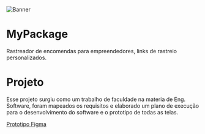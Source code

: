 ![Banner](https://my-package.vercel.app/img/banner.png)

# MyPackage

Rastreador de encomendas para empreendedores, links de rastreio personalizados.

# Projeto

Esse projeto surgiu como um trabalho de faculdade na materia de Eng. Software, foram mapeados os requisitos e elaborado um plano de execução para o desenvolvimento do software e o prototipo de todas as telas.

[Prototipo Figma](https://www.figma.com/proto/kb8Lqh2BMBh78RGAbQ2CpJ/My-Packages?scaling=min-zoom&page-id=0%3A1&starting-point-node-id=2601%3A8044&node-id=2601%3A8044)

